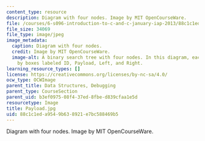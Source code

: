 ```yaml
---
content_type: resource
description: Diagram with four nodes. Image by MIT OpenCourseWare.
file: /courses/6-s096-introduction-to-c-and-c-january-iap-2013/88c1c1eda9549b638921e7bc588469b5_Payload.jpg
file_size: 34069
file_type: image/jpeg
image_metadata:
  caption: Diagram with four nodes.
  credit: Image by MIT OpenCourseWare.
  image-alt: A binary search tree with four nodes. In this diagram, each node is represented
    by boxes labeled ID, Payload, Left, and Right.
learning_resource_types: []
license: https://creativecommons.org/licenses/by-nc-sa/4.0/
ocw_type: OCWImage
parent_title: Data Structures, Debugging
parent_type: CourseSection
parent_uid: b3ef0975-08f4-37ed-8fbe-d839cfaa1e5d
resourcetype: Image
title: Payload.jpg
uid: 88c1c1ed-a954-9b63-8921-e7bc588469b5
---
```

Diagram with four nodes. Image by MIT OpenCourseWare.